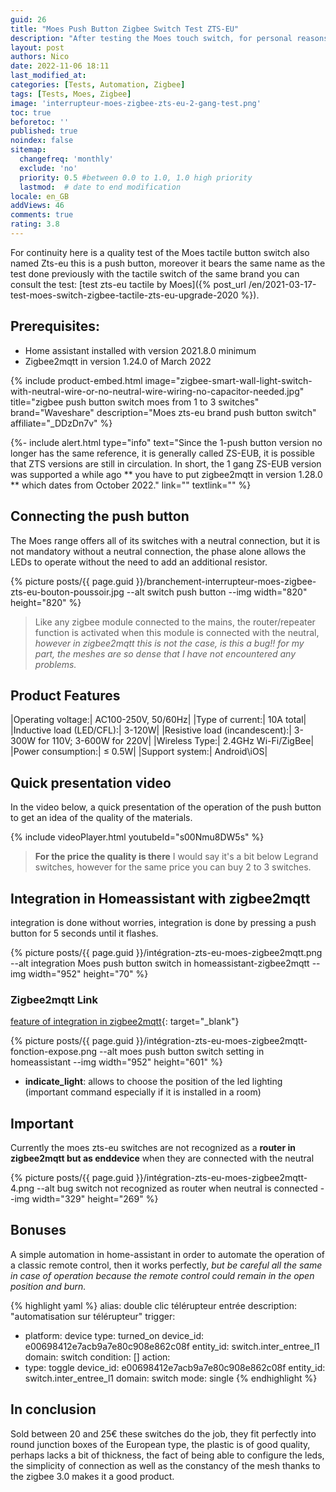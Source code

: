 ```yaml
---
guid: 26
title: "Moes Push Button Zigbee Switch Test ZTS-EU"
description: "After testing the Moes touch switch, for personal reasons I ordered the same push button"
layout: post
authors: Nico
date: 2022-11-06 18:11
last_modified_at: 
categories: [Tests, Automation, Zigbee]
tags: [Tests, Moes, Zigbee]
image: 'interrupteur-moes-zigbee-zts-eu-2-gang-test.png'
toc: true
beforetoc: ''
published: true
noindex: false
sitemap:
  changefreq: 'monthly'
  exclude: 'no'
  priority: 0.5 #between 0.0 to 1.0, 1.0 high priority
  lastmod:  # date to end modification
locale: en_GB
addViews: 46
comments: true
rating: 3.8
---
```


For continuity here is a quality test of the Moes tactile button switch also named Zts-eu this is a push button, moreover it bears the same name as the test done previously with the tactile switch of the same brand you can consult the test: [test zts-eu tactile by Moes]({% post_url /en/2021-03-17-test-moes-switch-zigbee-tactile-zts-eu-upgrade-2020 %}).

## Prerequisites:

- Home assistant installed with version 2021.8.0 minimum
- Zigbee2mqtt in version 1.24.0 of March 2022

{% include product-embed.html image="zigbee-smart-wall-light-switch-with-neutral-wire-or-no-neutral-wire-wiring-no-capacitor-needed.jpg" title="zigbee push button switch moes from 1 to 3 switches" brand="Waveshare" description="Moes zts-eu brand push button switch" affiliate="_DDzDn7v" %}

{%- include alert.html type="info" text="Since the 1-push button version no longer has the same reference, it is generally called ZS-EUB, it is possible that ZTS versions are still in circulation. In short, the 1 gang ZS-EUB version was supported a while ago ** you have to put zigbee2mqtt in version 1.28.0 ** which dates from October 2022." link="" textlink="" %}

## Connecting the push button

The Moes range offers all of its switches with a neutral connection, but it is not mandatory without a neutral connection, the phase alone allows the LEDs to operate without the need to add an additional resistor.

{% picture posts/{{ page.guid }}/branchement-interrupteur-moes-zigbee-zts-eu-bouton-poussoir.jpg --alt switch push button --img width="820" height="820" %}

> Like any zigbee module connected to the mains, the router/repeater function is activated when this module is connected with the neutral, *however in zigbee2mqtt this is not the case, is this a bug!! for my part, the meshes are so dense that I have not encountered any problems.*

## Product Features

|Operating voltage:| AC100-250V, 50/60Hz|
|Type of current:| 10A total|
|Inductive load (LED/CFL):| 3-120W|
|Resistive load (incandescent):| 3-300W for 110V; 3-600W for 220V|
|Wireless Type:| 2.4GHz Wi-Fi/ZigBee|
|Power consumption:| ≤ 0.5W|
|Support system:| Android\iOS|

## Quick presentation video

In the video below, a quick presentation of the operation of the push button to get an idea of the quality of the materials.

{% include videoPlayer.html youtubeId="s00Nmu8DW5s" %}

> **For the price the quality is there** I would say it's a bit below Legrand switches, however for the same price you can buy 2 to 3 switches.

## Integration in Homeassistant with zigbee2mqtt

integration is done without worries, integration is done by pressing a push button for 5 seconds until it flashes.

{% picture posts/{{ page.guid }}/intégration-zts-eu-moes-zigbee2mqtt.png --alt integration Moes push button switch in homeassistant-zigbee2mqtt --img width="952" height="70" %}

### Zigbee2mqtt Link
[feature of integration in zigbee2mqtt](https://www.zigbee2mqtt.io/devices/ZTS-EU_2gang.html){: target="_blank"}

{% picture posts/{{ page.guid }}/intégration-zts-eu-moes-zigbee2mqtt-fonction-expose.png --alt moes push button switch setting in homeassistant --img width="952" height="601" %}

- **indicate_light**: allows to choose the position of the led lighting (important command especially if it is installed in a room)

## Important

Currently the moes zts-eu switches are not recognized as a **router in zigbee2mqtt but as enddevice** when they are connected with the neutral

{% picture posts/{{ page.guid }}/intégration-zts-eu-moes-zigbee2mqtt-4.png --alt bug switch not recognized as router when neutral is connected --img width="329" height="269" %}

## Bonuses

A simple automation in home-assistant in order to automate the operation of a classic remote control, then it works perfectly, *but be careful all the same in case of operation because the remote control could remain in the open position and burn.*

{% highlight yaml %}
alias: double clic télérupteur entrée
description: "automatisation sur télérupteur"
trigger:
  - platform: device
    type: turned_on
    device_id: e00698412e7acb9a7e80c908e862c08f
    entity_id: switch.inter_entree_l1
    domain: switch
condition: []
action:
  - type: toggle
    device_id: e00698412e7acb9a7e80c908e862c08f
    entity_id: switch.inter_entree_l1
    domain: switch
mode: single
{% endhighlight %}

## In conclusion

Sold between 20 and 25€ these switches do the job, they fit perfectly into round junction boxes of the European type, the plastic is of good quality, perhaps lacks a bit of thickness, the fact of being able to configure the leds, the simplicity of connection as well as the constancy of the mesh thanks to the zigbee 3.0 makes it a good product.







